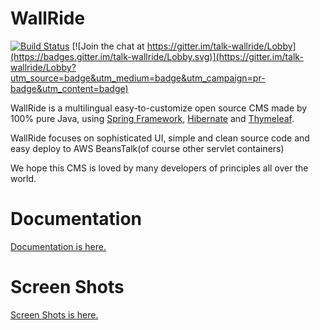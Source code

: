 WallRide
========
[![Build Status](https://travis-ci.org/tagbangers/wallride.svg?branch=master)](https://travis-ci.org/tagbangers/wallride) [![Join the chat at https://gitter.im/talk-wallride/Lobby](https://badges.gitter.im/talk-wallride/Lobby.svg)](https://gitter.im/talk-wallride/Lobby?utm_source=badge&utm_medium=badge&utm_campaign=pr-badge&utm_content=badge)

WallRide is a multilingual easy-to-customize open source CMS made by 100% pure Java,
using [Spring Framework](http://projects.spring.io/spring-framework/), [Hibernate](http://hibernate.org/) and [Thymeleaf](http://www.thymeleaf.org/).

WallRide focuses on sophisticated UI, simple and clean source code
and easy deploy to AWS BeansTalk(of course other servlet containers)

We hope this CMS is loved by many developers of principles all over the world.

Documentation
========
[Documentation is here.](http://wallride.org/docs/guide.html)

Screen Shots
========
[Screen Shots is here.](https://github.com/tagbangers/wallride/wiki/Screen-shots)